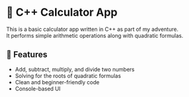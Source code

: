 # 🧮 C++ Calculator App

This is a basic calculator app written in C++ as part of my adventure.  
It performs simple arithmetic operations along with quadratic formulas.

## 🚀 Features

* Add, subtract, multiply, and divide two numbers
* Solving for the roots of quadratic formulas
* Clean and beginner-friendly code
* Console-based UI
